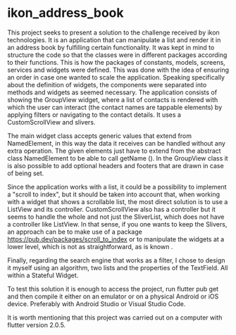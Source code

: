 # ikon_address_book

This project seeks to present a solution to the challenge received by ikon technologies. It is an application that can manipulate a list and render it in an address book by fulfilling certain functionality. It was kept in mind to structure the code so that the classes were in different packages according to their functions. This is how the packages of constants, models, screens, services and widgets were defined. This was done with the idea of ​​ensuring an order in case one wanted to scale the application. Speaking specifically about the definition of widgets, the components were separated into methods and widgets as seemed necessary. The application consists of showing the GroupView widget, where a list of contacts is rendered with which the user can interact (the contact names are tappable elements) by applying filters or navigating to the contact details. It uses a CustomScrollView and slivers. 

The main widget class accepts generic values ​​that extend from NamedElement, in this way the data it receives can be handled without any extra operation. The given elements just have to extend from the abstract class NamedElement to be able to call getName (). In the GroupView class it is also possible to add optional headers and footers that are drawn in case of being set.

Since the application works with a list, it could be a possibility to implement a "scroll to index", but it should be taken into account that, when working with a widget that shows a scrollable list, the most direct solution is to use a ListView and its controller. CustomScrollView also has a controller but it seems to handle the whole and not just the SliverList, which does not have a controller like ListView. In that sense, if you one wants to keep the Slivers, an approach can be to make use of a package https://pub.dev/packages/scroll_to_index or to manipulate the widgets at a lower level, which is not as straightforward, as is known .

Finally, regarding the search engine that works as a filter, I chose to design it myself using an algorithm, two lists and the properties of the TextField. All within a Stateful Widget.

To test this solution it is enough to access the project, run flutter pub get and then compile it either on an emulator or on a physical Android or iOS device. Preferably with Android Studio or Visual Studio Code.

It is worth mentioning that this project was carried out on a computer with flutter version 2.0.5.
